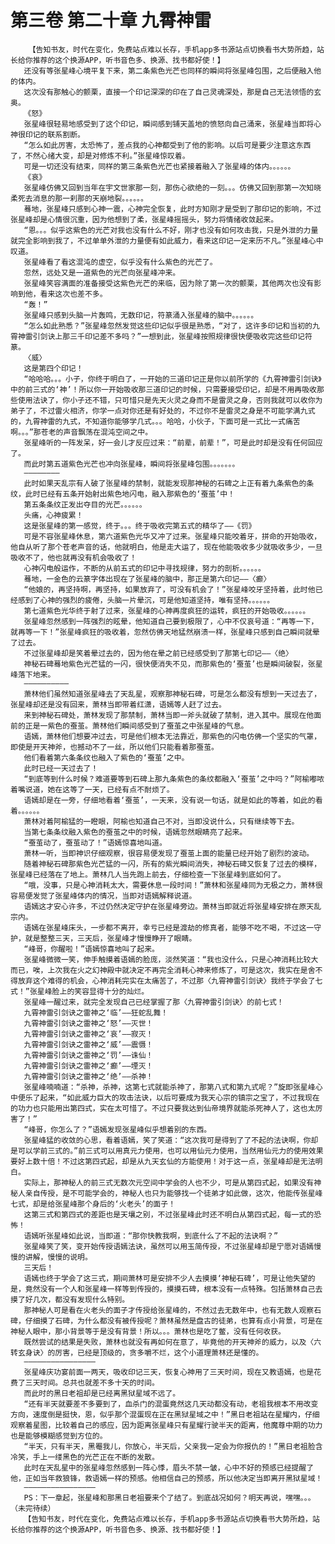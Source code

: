 # 第三卷 第二十章 九霄神雷
        【告知书友，时代在变化，免费站点难以长存，手机app多书源站点切换看书大势所趋，站长给你推荐的这个换源APP，听书音色多、换源、找书都好使！】
       还没有等张星峰心境平复下来，第二条紫色光芒也同样的瞬间将张星峰包围，之后便融入他的体内。
       这次没有那触心的颤栗，直接一个印记深深的印在了自己灵魂深处，那是自己无法领悟的玄奥。
       《怒》
       张星峰很轻易地感受到了这个印记，瞬间感到铺天盖地的愤怒向自己涌来，张星峰当即将心神很印记的联系割断。
       “怎么如此厉害，太恐怖了，差点我的心神都受到了他的影响。以后可是要少注意这东西了，不然心绪大变，却是对修炼不利。”张星峰惊叹着。
       可是一切还没有结束，同样的第三条紫色光芒也紧接着融入了张星峰的体内。。。。。。
       《哀》
       张星峰仿佛又回到当年在宇文世家那一刻，那伤心欲绝的一刻。。。仿佛又回到那第一次知晓柔死去消息的那一刹那的天崩地裂。。。。。。
       蓦地，张星峰只感到心神一震，心神完全恢复，此时方知刚才是受到了那印记的影响，不过张星峰却是心情很沉重，因为他想到了柔，张星峰摇摇头，努力将情绪收敛起来。
       “恩。。。似乎这紫色的光芒对我也没有什么不好，刚才也没有如何攻击我，只是外泄的力量就完全影响到我了，不过单单外泄的力量便有如此威力，看来这印记一定来历不凡。”张星峰心中叹道。
       张星峰看了看这混沌的虚空，似乎没有什么紫色的光芒了。
       忽然，远处又是一道紫色的光芒向张星峰冲来。
       张星峰笑容满面的准备接受这紫色光芒的来临，因为除了第一次的颤栗，其他两次也没有影响到他，看来这次也差不多。
       “轰！”
       张星峰只感到头脑一片轰鸣，无数印记，符篆涌入张星峰的脑中。。。。。。
       “怎么如此熟悉？”张星峰忽然发觉这些印记似乎很是熟悉，“对了，这许多印记和当初的九霄神雷引剑诀上那三千印记差不多吗？”一想到此，张星峰按照规律很快便吸收完这些印记符篆。
       〈威〉
       这是第四个印记！
       “哈哈哈。。。小子，你终于明白了，一开始的三道印记正是你以前所学的《九霄神雷引剑诀》中的前三式的‘神’！所以你一开始吸收那三道印记的时候，只需要接受印记，却是不用再吸收那些使用法诀了，你小子还不错，只可惜只是先天火灵之身而不是雷灵之身，否则我就可以收你为弟子了，不过雷火相济，你学一点对你还是有好处的，不过你不是雷灵之身是不可能学满九式的，九霄神雷的九式，不知道你能够学几式。。。哈哈，小伙子，下面可是一式比一式痛苦啊。。。”那苍老的声音飘荡在混沌空间之中。
       张星峰听的一阵发呆，好一会儿才反应过来：“前辈，前辈！”，可是此时却是没有任何回应了。
       而此时第五道紫色光芒也冲向张星峰，瞬间将张星峰包围。。。。。。。
       ————————
       此时如果天乱宗有人破了张星峰的禁制，就能发现那神秘的石碑之上正有着九条紫色的条纹，此时已经有五条开始射出紫色地闪电，融入那紫色的‘蚕茧’中！
       第五条条纹正发出夺目的光芒。。。。。。
       头痛，心神疲累！
       这是张星峰的第一感觉，终于。。。终于吸收完第五式的精华了——《罚》
       可是不容张星峰休息，第六道紫色光华又冲了过来。张星峰只能咬着牙，拼命的开始吸收，他自从听了那个苍老声音的话，他就明白，他是走大运了，现在他能吸收多少就吸收多少，一旦吸收不了，他也就再没有机会吸收了！
       心神闪电般运作，不断的从前五式的印记中寻找规律，努力的剖析。。。。。。
       蓦地，一金色的云篆字体出现在了张星峰的脑中，那正是第六印记——〈癫〉
       “他娘的，再坚持啊，再坚持，如果放弃了，可没有机会了！”张星峰咬牙坚持着，此时他已经感到了心神的强烈的疲倦，头脑一片晕沉，可是他知道坚持，唯有坚持。。。。。。
       第七道紫色光华终于射了过来，张星峰的心神再度疯狂的运转，疯狂的开始吸收。。。。。。
       张星峰忽然感到一阵强烈的眩晕，他知道自己要到极限了，心中不仅哀号道：“再等一下，就再等一下！”张星峰疯狂的吸收着，忽然仿佛天地猛然崩溃一样，张星峰只感到自己瞬间就晕了过去。
       不过张星峰却是笑着晕过去的，因为他在晕之前已经感受到了那第七印记——〈绝〉
       神秘石碑蓦地紫色光芒猛的一闪，很快便消失不见，而那紫色的‘蚕茧’也是瞬间破裂，张星峰落下地来。
       ——————————
       萧林他们虽然知道张星峰去了天乱星，观察那神秘石碑，可是怎么都没有想到一天过去了，张星峰却还是没有回来，萧林当即带着红潇，语嫣等人赶了过去。
       来到神秘石碑处，萧林发现了那禁制，萧林当即一斧头就破了禁制，进入其中。展现在他面前的正是一紫色的蚕茧。萧林他们瞬间感受到了蚕茧之中张星峰的气息。
       语嫣，萧林他们想要冲过去，可是他们根本无法靠近，那紫色的闪电仿佛一个坚实的气罩，即使是开天神斧，也撼动不了一丝，所以他们只能看着那蚕茧。
       他们看着第六条条纹也融入了紫色的‘蚕茧’之中。
       此时已经一天过去了！
       “到底等到什么时候？难道要等到石碑上那九条紫色的条纹都融入‘蚕茧’之中吗？”阿榆嘟哝着嘴说道，她在这等了一天，已经有点不耐烦了。
       语嫣却是在一旁，仔细地看着‘蚕茧’，一天来，没有说一句话，就是如此的等着，如此的看着。。。。。。
       萧林对着阿榆猛的一瞪眼，阿榆也知道自己不对，当即没说什么，只有继续等下去。
       当第七条条纹融入紫色的蚕茧之中的时候，语嫣忽然眼睛亮了起来。
       “蚕茧动了，蚕茧动了！”语嫣惊喜地叫道。
       萧林一听，当即神识仔细观察，很容易便发现了蚕茧上面的能量已经开始了剧烈的波动。
       随着神秘石碑那紫色光芒猛的一闪，所有的紫光瞬间消失，神秘石碑又恢复了过去的模样，张星峰已经落在了地上。萧林几人当先跑上前去，仔细检查一下张星峰到底如何了。
       “哦，没事，只是心神消耗太大，需要休息一段时间！”萧林和张星峰同为无极之力，萧林很容易便发觉了张星峰体内的情况，当即对语嫣解释说道。
       语嫣这才安心许多，不过仍然决定守护在张星峰旁边。萧林当即就近将张星峰安排在原天乱宗内。
       语嫣在张星峰床头，一步都不离开，幸亏已经是渡劫的修真者，能够不吃不喝，不过这一守护，就是整整三天，三天后，张星峰才慢慢睁开了眼睛。
       “峰哥，你醒啦！”语嫣惊喜地叫了起来。
       张星峰微微一笑，伸手触摸着语嫣的脸庞，淡然笑道：“我也没什么，只是心神消耗比较大而已，唉，上次我在火之幻神殿中就决定不再完全消耗心神来修炼了，可是这次，我实在是舍不得放弃这个难得的机会，心神消耗完实在太痛苦了，不过那〈九霄神雷引剑诀〉我终于学会了七式！”张星峰脸上的笑容显得十分的灿烂。
       张星峰一醒过来，就完全发现自己已经掌握了那〈九霄神雷引剑诀〉的前七式！
       九霄神雷引剑诀之雷神之‘临’——狂蛇乱舞！
       九霄神雷引剑诀之雷神之‘怒’——灭世！
       九霄神雷引剑诀之雷神之‘哀’——寂灭！
       九霄神雷引剑诀之雷神之‘威’——震慑！
       九霄神雷引剑诀之雷神之‘罚’——诛仙！
       九霄神雷引剑诀之雷神之‘癫’——堙灭！
       九霄神雷引剑诀之雷神之‘绝’——杀神！
       张星峰喃喃道：“杀神，杀神，这第七式就能杀神了，那第八式和第九式呢？”旋即张星峰心中便乐了起来，“如此威力巨大的攻击法诀，以后可要成为我天心宗的镇宗之宝了，不过我现在的功力也只能用出第四式，实在太可惜了。不过只要我达到仙帝境界就能杀死神人了，这也太厉害了！”
       “峰哥，你怎么了？”语嫣发现张星峰似乎想着别的东西。
       张星峰猛的收敛的心思，看着语嫣，笑了笑道：“这次我可是得到了了不起的法诀啊，你却是可以学前三式的。”前三式可以用真元力使用，也可以用仙元力使用，当然用仙元力的使用效果要好上数十倍！不过这第四式起，却是从九天玄仙的方能使用！对于这一点，张星峰却是无法明白。
       实际上，那神秘人的前三式无数次元空间中学会的人也不少，可是从第四式起，如果没有神秘人亲自传授，是不可能学会的，神秘人也只为能够找一个徒弟才如此做，这次，他能传张星峰七式，却是给张星峰那个身后的‘火老头’的面子！
       这第三式和第四式的差距也是天壤之别，不过张星峰此时还不明白从第四式起，每一式的恐怖！
       语嫣听张星峰如此说，当即道：“那你快教我啊，到底什么了不起的法诀啊？”
       张星峰笑了笑，变开始传授语嫣法诀，虽然可以用玉简传授，不过张星峰却是宁愿对语嫣慢慢的讲解，慢慢的说明。
       三天后！
       语嫣也终于学会了这三式，期间萧林可是安排不少人去摸摸‘神秘石碑’，可是让他失望的是，竟然没有一个人和张星峰一样等到传授的，摸摸石碑，根本没有一点特殊。包括萧林自己去摸了好几次，都没有发现什么特别。
       那神秘人可是看在火老头的面子才传授给张星峰的，不然过去无数年中，也有无数人观察石碑，仔细摸了石碑，为什么都没有被传授呢？萧林虽然是盘古的徒弟，也算有点小背景，可是在神秘人眼中，那小背景等于是没有背景！所以。。。萧林也是吃了鳖，没有任何收获。
       既然尝试的结果是失败，萧林也就没有再如何在意了，毕竟他的开天神斧的威力，以及〈六转玄身诀〉的厉害，已经是顶级的，贪多嚼不烂，这个小道理萧林还是懂的。
       ————————————————
       张星峰庆功宴前面一两天，吸收印记三天，恢复心神用了三天时间，现在又教语嫣，也是花费了三天时间。总共也就差不多十天的时间。
       而此时的黑日老祖却是已经离黑狱星域不远了。
       “还有半天就要差不多要到了，血杀门的混蛋竟然这几天动都没有动，老祖我根本不用改变方向，速度倒是挺快，恩，似乎那个混蛋现在正在黑狱星域之中！”黑日老祖站在星耀内，仔细观察着星图，比较着自己的感应，因为距离张星峰只有星耀行驶半天的距离，他魔尊中期的功力也是能够模糊感觉到方位的。
       “半天，只有半天，黑罨我儿，你放心，半天后，父亲我一定会为你报仇的！”黑日老祖脸含冷笑，手上一缕黑色的光芒正在不断的发散。
       此时在天乱星中的张星峰忽然感到一阵心悸，眉头不禁一皱，心中不好的预感已经提醒了他，正如当年救狼锋，救语嫣一样的预感。他相信自己的预感，所以他决定当即离开黑狱星域！
       ————————————————
       PS：下一章起，张星峰和那黑日老祖要来个了结了。到底战况如何？明天再说，嘿嘿。。。（未完待续）
       【告知书友，时代在变化，免费站点难以长存，手机app多书源站点切换看书大势所趋，站长给你推荐的这个换源APP，听书音色多、换源、找书都好使！】